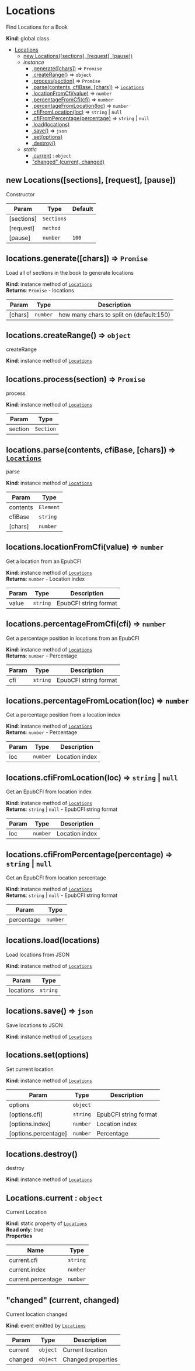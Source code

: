 <a name="Locations"></a>

# Locations
Find Locations for a Book

**Kind**: global class  

* [Locations](#Locations)
    * [new Locations([sections], [request], [pause])](#new_Locations_new)
    * _instance_
        * [.generate([chars])](#Locations+generate) ⇒ <code>Promise</code>
        * [.createRange()](#Locations+createRange) ⇒ <code>object</code>
        * [.process(section)](#Locations+process) ⇒ <code>Promise</code>
        * [.parse(contents, cfiBase, [chars])](#Locations+parse) ⇒ [<code>Locations</code>](#Locations)
        * [.locationFromCfi(value)](#Locations+locationFromCfi) ⇒ <code>number</code>
        * [.percentageFromCfi(cfi)](#Locations+percentageFromCfi) ⇒ <code>number</code>
        * [.percentageFromLocation(loc)](#Locations+percentageFromLocation) ⇒ <code>number</code>
        * [.cfiFromLocation(loc)](#Locations+cfiFromLocation) ⇒ <code>string</code> \| <code>null</code>
        * [.cfiFromPercentage(percentage)](#Locations+cfiFromPercentage) ⇒ <code>string</code> \| <code>null</code>
        * [.load(locations)](#Locations+load)
        * [.save()](#Locations+save) ⇒ <code>json</code>
        * [.set(options)](#Locations+set)
        * [.destroy()](#Locations+destroy)
    * _static_
        * [.current](#Locations.current) : <code>object</code>
        * ["changed" (current, changed)](#Locations.event_changed)

<a name="new_Locations_new"></a>

## new Locations([sections], [request], [pause])
Constructor


| Param | Type | Default |
| --- | --- | --- |
| [sections] | <code>Sections</code> |  | 
| [request] | <code>method</code> |  | 
| [pause] | <code>number</code> | <code>100</code> | 

<a name="Locations+generate"></a>

## locations.generate([chars]) ⇒ <code>Promise</code>
Load all of sections in the book to generate locations

**Kind**: instance method of [<code>Locations</code>](#Locations)  
**Returns**: <code>Promise</code> - locations  

| Param | Type | Description |
| --- | --- | --- |
| [chars] | <code>number</code> | how many chars to split on (default:150) |

<a name="Locations+createRange"></a>

## locations.createRange() ⇒ <code>object</code>
createRange

**Kind**: instance method of [<code>Locations</code>](#Locations)  
<a name="Locations+process"></a>

## locations.process(section) ⇒ <code>Promise</code>
process

**Kind**: instance method of [<code>Locations</code>](#Locations)  

| Param | Type |
| --- | --- |
| section | <code>Section</code> | 

<a name="Locations+parse"></a>

## locations.parse(contents, cfiBase, [chars]) ⇒ [<code>Locations</code>](#Locations)
parse

**Kind**: instance method of [<code>Locations</code>](#Locations)  

| Param | Type |
| --- | --- |
| contents | <code>Element</code> | 
| cfiBase | <code>string</code> | 
| [chars] | <code>number</code> | 

<a name="Locations+locationFromCfi"></a>

## locations.locationFromCfi(value) ⇒ <code>number</code>
Get a location from an EpubCFI

**Kind**: instance method of [<code>Locations</code>](#Locations)  
**Returns**: <code>number</code> - Location index  

| Param | Type | Description |
| --- | --- | --- |
| value | <code>string</code> | EpubCFI string format |

<a name="Locations+percentageFromCfi"></a>

## locations.percentageFromCfi(cfi) ⇒ <code>number</code>
Get a percentage position in locations from an EpubCFI

**Kind**: instance method of [<code>Locations</code>](#Locations)  
**Returns**: <code>number</code> - Percentage  

| Param | Type | Description |
| --- | --- | --- |
| cfi | <code>string</code> | EpubCFI string format |

<a name="Locations+percentageFromLocation"></a>

## locations.percentageFromLocation(loc) ⇒ <code>number</code>
Get a percentage position from a location index

**Kind**: instance method of [<code>Locations</code>](#Locations)  
**Returns**: <code>number</code> - Percentage  

| Param | Type | Description |
| --- | --- | --- |
| loc | <code>number</code> | Location index |

<a name="Locations+cfiFromLocation"></a>

## locations.cfiFromLocation(loc) ⇒ <code>string</code> \| <code>null</code>
Get an EpubCFI from location index

**Kind**: instance method of [<code>Locations</code>](#Locations)  
**Returns**: <code>string</code> \| <code>null</code> - EpubCFI string format  

| Param | Type | Description |
| --- | --- | --- |
| loc | <code>number</code> | Location index |

<a name="Locations+cfiFromPercentage"></a>

## locations.cfiFromPercentage(percentage) ⇒ <code>string</code> \| <code>null</code>
Get an EpubCFI from location percentage

**Kind**: instance method of [<code>Locations</code>](#Locations)  
**Returns**: <code>string</code> \| <code>null</code> - EpubCFI string format  

| Param | Type |
| --- | --- |
| percentage | <code>number</code> | 

<a name="Locations+load"></a>

## locations.load(locations)
Load locations from JSON

**Kind**: instance method of [<code>Locations</code>](#Locations)  

| Param | Type |
| --- | --- |
| locations | <code>string</code> | 

<a name="Locations+save"></a>

## locations.save() ⇒ <code>json</code>
Save locations to JSON

**Kind**: instance method of [<code>Locations</code>](#Locations)  
<a name="Locations+set"></a>

## locations.set(options)
Set current location

**Kind**: instance method of [<code>Locations</code>](#Locations)  

| Param | Type | Description |
| --- | --- | --- |
| options | <code>object</code> |  |
| [options.cfi] | <code>string</code> | EpubCFI string format |
| [options.index] | <code>number</code> | Location index |
| [options.percentage] | <code>number</code> | Percentage |

<a name="Locations+destroy"></a>

## locations.destroy()
destroy

**Kind**: instance method of [<code>Locations</code>](#Locations)  
<a name="Locations.current"></a>

## Locations.current : <code>object</code>
Current Location

**Kind**: static property of [<code>Locations</code>](#Locations)  
**Read only**: true  
**Properties**

| Name | Type |
| --- | --- |
| current.cfi | <code>string</code> | 
| current.index | <code>number</code> | 
| current.percentage | <code>number</code> | 

<a name="Locations.event_changed"></a>

## "changed" (current, changed)
Current location changed

**Kind**: event emitted by [<code>Locations</code>](#Locations)  

| Param | Type | Description |
| --- | --- | --- |
| current | <code>object</code> | Current location |
| changed | <code>object</code> | Changed properties |

